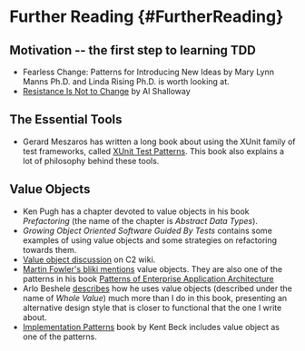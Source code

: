# Further Reading {#FurtherReading}

## Motivation -- the first step to learning TDD

  - Fearless Change: Patterns for Introducing New Ideas by Mary Lynn Manns Ph.D. and Linda Rising Ph.D. is worth looking at.
  - [Resistance Is Not to Change](http://www.netobjectives.com/blogs/resistance-not-change) by Al Shalloway

## The Essential Tools

  - Gerard Meszaros has written a long book about using the XUnit family of test frameworks, called [XUnit Test Patterns](http://xunitpatterns.com/). This book also explains a lot of philosophy behind these tools. 
 
## Value Objects 

  - Ken Pugh has a chapter devoted to value objects in his book *Prefactoring* (the name of the chapter is *Abstract Data Types*).
  - *Growing Object Oriented Software Guided By Tests* contains some examples of using value objects and some strategies on refactoring towards them.
  - [Value object discussion](http://c2.com/cgi/wiki?ValueObject) on C2 wiki.
  - [Martin Fowler's bliki mentions](https://martinfowler.com/bliki/ValueObject.html) value objects. They are also one of the patterns in his book [Patterns of Enterprise Application Architecture](https://martinfowler.com/books/eaa.html)
  - Arlo Beshele [describes](http://arlobelshee.com/the-no-mocks-book/) how he uses value objects (described under the name of *Whole Value*) much more than I do in this book, presenting an alternative design style that is closer to functional that the one I write about.
  - [Implementation Patterns](https://isbnsearch.org/isbn/9780321413093) book by Kent Beck includes value object as one of the patterns.
  